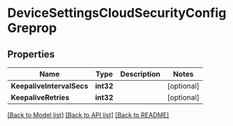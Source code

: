 # DeviceSettingsCloudSecurityConfigGreprop

## Properties

Name | Type | Description | Notes
------------ | ------------- | ------------- | -------------
**KeepaliveIntervalSecs** | **int32** |  | [optional] 
**KeepaliveRetries** | **int32** |  | [optional] 

[[Back to Model list]](../README.md#documentation-for-models) [[Back to API list]](../README.md#documentation-for-api-endpoints) [[Back to README]](../README.md)


